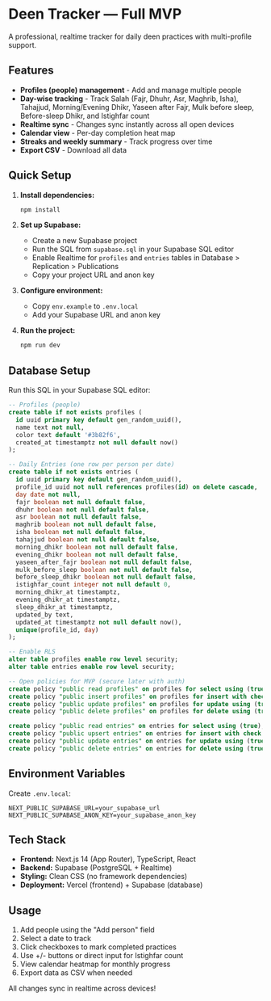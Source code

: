 # Deen Tracker — Full MVP

A professional, realtime tracker for daily deen practices with multi-profile support.

## Features

- **Profiles (people) management** - Add and manage multiple people
- **Day-wise tracking** - Track Salah (Fajr, Dhuhr, Asr, Maghrib, Isha), Tahajjud, Morning/Evening Dhikr, Yaseen after Fajr, Mulk before sleep, Before-sleep Dhikr, and Istighfar count
- **Realtime sync** - Changes sync instantly across all open devices
- **Calendar view** - Per-day completion heat map
- **Streaks and weekly summary** - Track progress over time
- **Export CSV** - Download all data

## Quick Setup

1. **Install dependencies:**
   ```bash
   npm install
   ```

2. **Set up Supabase:**
   - Create a new Supabase project
   - Run the SQL from `supabase.sql` in your Supabase SQL editor
   - Enable Realtime for `profiles` and `entries` tables in Database > Replication > Publications
   - Copy your project URL and anon key

3. **Configure environment:**
   - Copy `env.example` to `.env.local`
   - Add your Supabase URL and anon key

4. **Run the project:**
   ```bash
   npm run dev
   ```

## Database Setup

Run this SQL in your Supabase SQL editor:

```sql
-- Profiles (people)
create table if not exists profiles (
  id uuid primary key default gen_random_uuid(),
  name text not null,
  color text default '#3b82f6',
  created_at timestamptz not null default now()
);

-- Daily Entries (one row per person per date)
create table if not exists entries (
  id uuid primary key default gen_random_uuid(),
  profile_id uuid not null references profiles(id) on delete cascade,
  day date not null,
  fajr boolean not null default false,
  dhuhr boolean not null default false,
  asr boolean not null default false,
  maghrib boolean not null default false,
  isha boolean not null default false,
  tahajjud boolean not null default false,
  morning_dhikr boolean not null default false,
  evening_dhikr boolean not null default false,
  yaseen_after_fajr boolean not null default false,
  mulk_before_sleep boolean not null default false,
  before_sleep_dhikr boolean not null default false,
  istighfar_count integer not null default 0,
  morning_dhikr_at timestamptz,
  evening_dhikr_at timestamptz,
  sleep_dhikr_at timestamptz,
  updated_by text,
  updated_at timestamptz not null default now(),
  unique(profile_id, day)
);

-- Enable RLS
alter table profiles enable row level security;
alter table entries enable row level security;

-- Open policies for MVP (secure later with auth)
create policy "public read profiles" on profiles for select using (true);
create policy "public insert profiles" on profiles for insert with check (true);
create policy "public update profiles" on profiles for update using (true);
create policy "public delete profiles" on profiles for delete using (true);

create policy "public read entries" on entries for select using (true);
create policy "public upsert entries" on entries for insert with check (true);
create policy "public update entries" on entries for update using (true);
create policy "public delete entries" on entries for delete using (true);
```

## Environment Variables

Create `.env.local`:

```env
NEXT_PUBLIC_SUPABASE_URL=your_supabase_url
NEXT_PUBLIC_SUPABASE_ANON_KEY=your_supabase_anon_key
```

## Tech Stack

- **Frontend:** Next.js 14 (App Router), TypeScript, React
- **Backend:** Supabase (PostgreSQL + Realtime)
- **Styling:** Clean CSS (no framework dependencies)
- **Deployment:** Vercel (frontend) + Supabase (database)

## Usage

1. Add people using the "Add person" field
2. Select a date to track
3. Click checkboxes to mark completed practices
4. Use +/- buttons or direct input for Istighfar count
5. View calendar heatmap for monthly progress
6. Export data as CSV when needed

All changes sync in realtime across devices!
